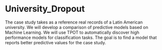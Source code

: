 # University_Dropout
The case study takes as a reference real records of a Latin American university. We will develop a comparison of predictive models based on Machine Learning. We will use TPOT to automatically discover high performance models for classification tasks. The goal is to find a model that reports better predictive values for the case study. 
